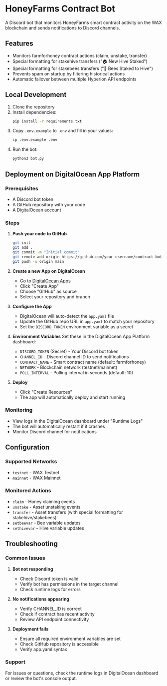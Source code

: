 # HoneyFarms Contract Bot

A Discord bot that monitors HoneyFarms smart contract activity on the WAX blockchain and sends notifications to Discord channels.

## Features

- Monitors farmforhoney contract actions (claim, unstake, transfer)
- Special formatting for stakehive transfers ("🏠 New Hive Staked")
- Special formatting for stakebees transfers ("🐝 Bees Staked to Hive")
- Prevents spam on startup by filtering historical actions
- Automatic failover between multiple Hyperion API endpoints

## Local Development

1. Clone the repository
2. Install dependencies:
   ```bash
   pip install -r requirements.txt
   ```
3. Copy `.env.example` to `.env` and fill in your values:
   ```bash
   cp .env.example .env
   ```
4. Run the bot:
   ```bash
   python3 bot.py
   ```

## Deployment on DigitalOcean App Platform

### Prerequisites
- A Discord bot token
- A GitHub repository with your code
- A DigitalOcean account

### Steps

1. **Push your code to GitHub**
   ```bash
   git init
   git add .
   git commit -m "Initial commit"
   git remote add origin https://github.com/your-username/contract-bot-t.git
   git push -u origin main
   ```

2. **Create a new App on DigitalOcean**
   - Go to [DigitalOcean Apps](https://cloud.digitalocean.com/apps)
   - Click "Create App"
   - Choose "GitHub" as source
   - Select your repository and branch

3. **Configure the App**
   - DigitalOcean will auto-detect the `app.yaml` file
   - Update the GitHub repo URL in `app.yaml` to match your repository
   - Set the `DISCORD_TOKEN` environment variable as a secret

4. **Environment Variables**
   Set these in the DigitalOcean App Platform dashboard:
   - `DISCORD_TOKEN` (Secret) - Your Discord bot token
   - `CHANNEL_ID` - Discord channel ID to send notifications
   - `CONTRACT_NAME` - Smart contract name (default: farmforhoney)
   - `NETWORK` - Blockchain network (testnet/mainnet)
   - `POLL_INTERVAL` - Polling interval in seconds (default: 10)

5. **Deploy**
   - Click "Create Resources"
   - The app will automatically deploy and start running

### Monitoring

- View logs in the DigitalOcean dashboard under "Runtime Logs"
- The bot will automatically restart if it crashes
- Monitor Discord channel for notifications

## Configuration

### Supported Networks
- `testnet` - WAX Testnet
- `mainnet` - WAX Mainnet

### Monitored Actions
- `claim` - Honey claiming events
- `unstake` - Asset unstaking events
- `transfer` - Asset transfers (with special formatting for stakehive/stakebees)
- `setbeevar` - Bee variable updates
- `sethivevar` - Hive variable updates

## Troubleshooting

### Common Issues

1. **Bot not responding**
   - Check Discord token is valid
   - Verify bot has permissions in the target channel
   - Check runtime logs for errors

2. **No notifications appearing**
   - Verify CHANNEL_ID is correct
   - Check if contract has recent activity
   - Review API endpoint connectivity

3. **Deployment fails**
   - Ensure all required environment variables are set
   - Check GitHub repository is accessible
   - Verify app.yaml syntax

### Support

For issues or questions, check the runtime logs in DigitalOcean dashboard or review the bot's console output.
